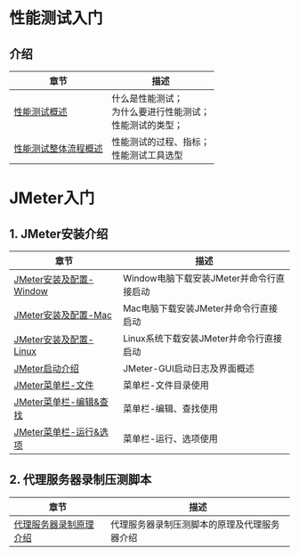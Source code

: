 # 性能测试入门
## 介绍
|章节|描述|
|---|---|
|[性能测试概述](/archives/jmeter01)|什么是性能测试；<br>为什么要进行性能测试；<br>性能测试的类型；|
|[性能测试整体流程概述](/archives/jmeter02)|性能测试的过程、指标；<br>性能测试工具选型|

# JMeter入门
## 1. JMeter安装介绍
|章节|描述|
|---|---|
|[JMeter安装及配置-Window](/archives/jmeter03)|Window电脑下载安装JMeter并命令行直接启动|
|[JMeter安装及配置-Mac](/archives/jmeter04)|Mac电脑下载安装JMeter并命令行直接启动|
|[JMeter安装及配置-Linux](/archives/jmeter05)|Linux系统下载安装JMeter并命令行直接启动|
|[JMeter启动介绍](/archives/jmeter06)|JMeter-GUI启动日志及界面概述|
|[JMeter菜单栏-文件](/archives/jmeter07)|菜单栏-文件目录使用|
|[JMeter菜单栏-编辑&查找](/archives/jmeter08)|菜单栏-编辑、查找使用|
|[JMeter菜单栏-运行&选项](/archives/jmeter09)|菜单栏-运行、选项使用|

## 2. 代理服务器录制压测脚本
|章节|描述|
|---|---|
|[代理服务器录制原理介绍](/archives/jmeter10)|代理服务器录制压测脚本的原理及代理服务器介绍|